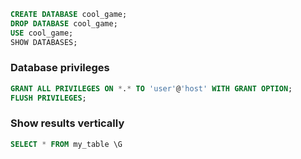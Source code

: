---
---

```sql
CREATE DATABASE cool_game;
DROP DATABASE cool_game;
USE cool_game;
SHOW DATABASES;
```

### Database privileges

```sql
GRANT ALL PRIVILEGES ON *.* TO 'user'@'host' WITH GRANT OPTION;
FLUSH PRIVILEGES;
```

### Show results vertically

```sql
SELECT * FROM my_table \G
```
